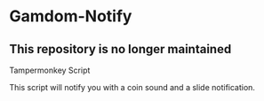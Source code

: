 # Gamdom-Notify

## This repository is no longer maintained

Tampermonkey Script

This script will notify you with a coin sound and a slide notification.
